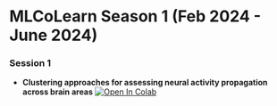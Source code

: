 # MLCoLearn Season 1 (Feb 2024 - June 2024)

### Session 1
- **Clustering approaches for assessing neural activity propagation across brain areas** <a href="https://colab.research.google.com/github/mlcolearn/mlcolearn-meetup-season1/blob/main/session1/clustering_neural_activity.ipynb" target="_blank" rel="noopener noreferrer"><img src="https://colab.research.google.com/assets/colab-badge.svg" alt="Open In Colab"/></a>
